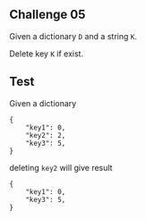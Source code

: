 ## Challenge 05

Given a dictionary `D` and a string `K`.

Delete key `K` if exist.

## Test

Given a dictionary 

```
{
    "key1": 0,
    "key2": 2,
    "key3": 5,
}
```

deleting `key2` will give result

```
{
    "key1": 0,
    "key3": 5,
}
```
